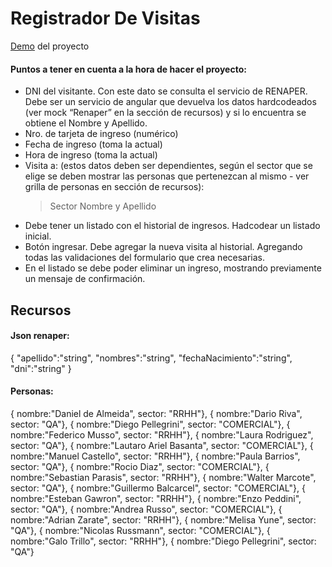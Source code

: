 
# Registrador De Visitas

<a href="https://registrador-de-visitas.vercel.app/" target="_blank">Demo</a> del proyecto

#### Puntos a tener en cuenta a la hora de hacer el proyecto:
- DNI del visitante. Con este dato se consulta el servicio de RENAPER. Debe ser un servicio de angular que devuelva los datos hardcodeados (ver mock “Renaper” en la sección de recursos) y si lo encuentra se obtiene el Nombre y Apellido. 
- Nro. de tarjeta de ingreso (numérico)
- Fecha de ingreso (toma la actual)
- Hora de ingreso (toma la actual)
- Visita a: (estos datos deben ser dependientes, según el sector que se elige se deben mostrar las personas que pertenezcan al mismo - ver grilla de personas en sección de recursos): 
    > Sector 
    > Nombre y Apellido
- Debe tener un listado con el historial de ingresos. Hadcodear un listado inicial.
- Botón ingresar. Debe agregar la nueva visita al historial. Agregando todas las validaciones del formulario que crea necesarias.
- En el listado se debe poder eliminar un ingreso, mostrando previamente un mensaje de confirmación.

## Recursos
#### Json renaper:
  {
    "apellido":"string",
    "nombres":"string",
    "fechaNacimiento":"string",
    "dni":"string"
  }

#### Personas:
{ nombre:"Daniel de Almeida", sector: "RRHH"},
{ nombre:"Dario Riva", sector: "QA"},
{ nombre:"Diego Pellegrini", sector: "COMERCIAL"},
{ nombre:"Federico Musso", sector: "RRHH"},
{ nombre:"Laura Rodriguez", sector: "QA"},
{ nombre:"Lautaro Ariel Basanta", sector: "COMERCIAL"},
{ nombre:"Manuel Castello", sector: "RRHH"},
{ nombre:"Paula Barrios", sector: "QA"},
{ nombre:"Rocio Diaz", sector: "COMERCIAL"},
{ nombre:"Sebastian Parasis", sector: "RRHH"},
{ nombre:"Walter Marcote", sector: "QA"},
{ nombre:"Guillermo Balcarcel", sector: "COMERCIAL"},
{ nombre:"Esteban Gawron", sector: "RRHH"},
{ nombre:"Enzo Peddini", sector: "QA"},
{ nombre:"Andrea Russo", sector: "COMERCIAL"},
{ nombre:"Adrian Zarate", sector: "RRHH"},
{ nombre:"Melisa Yune", sector: "QA"},
{ nombre:"Nicolas Russmann", sector: "COMERCIAL"},
{ nombre:"Galo Trillo", sector: "RRHH"},
{ nombre:"Diego Pellegrini", sector: "QA"}
